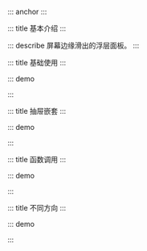 ::: anchor
:::

::: title 基本介绍
:::

::: describe 屏幕边缘滑出的浮层面板。
:::

::: title 基础使用
:::

::: demo

<template>
  <lay-button @click="changeVisible" type="primary">打开</lay-button>
  <lay-layer type="drawer" v-model="visible" title="标题">内容</lay-layer>
</template>

<script>
import { ref } from 'vue'

export default {
  setup() {
    const visible = ref(false)
    const changeVisible = function() {
        visible.value = !visible.value;
    }
    return {
        visible,
        changeVisible
    }
  }
}
</script>

:::


::: title 抽屉嵌套
:::

::: demo

<template>
  <lay-button @click="changeVisible1" type="primary">打开</lay-button>
  <lay-layer type="drawer" v-model="visible1" title="标题">
      <lay-button @click="changeVisible2" type="primary" style="margin:10px;">打开</lay-button>
      <lay-layer type="drawer" area="200px" v-model="visible2" title="标题">
      内容
      </lay-layer>
  </lay-layer>
</template>

<script>
import { ref } from 'vue'

export default {
  setup() {
    const visible1 = ref(false)
    const changeVisible1 = function() {
        visible1.value = !visible1.value;
    }
    const visible2 = ref(false)
    const changeVisible2 = function() {
        visible2.value = !visible2.value;
    }
    return {
        visible1,
        visible2,
        changeVisible1,
        changeVisible2
    }
  }
}
</script>

:::

::: title 函数调用
:::

::: demo

<template>
  <lay-button @click="openDrawer" type="primary">调用</lay-button>
</template>

<script>
import { ref } from 'vue'
import { layer } from "@layui/layer-vue"

export default {
  setup() {
    const openDrawer = function() {
        layer.drawer({
            title: "标题",
            content: "内容"
        })
    }
    return {
        openDrawer
    }
  }
}
</script>

:::

::: title 不同方向
:::

::: demo

<template>
    <lay-button @click="openTopDrawer" type="primary">上</lay-button>
    <lay-button @click="openBottomDrawer" type="primary">下</lay-button>
    <lay-button @click="openLeftDrawer" type="primary">左</lay-button>
    <lay-button @click="openRightDrawer" type="primary">右</lay-button>
</template>

<script>
import { ref } from 'vue'
import { layer } from "@layui/layer-vue"

export default {
  setup() {
    const openTopDrawer = function() {
        layer.drawer({
            title: "标题",
            content: "内容",
            offset: "t"
        })
    }
    const openBottomDrawer = function() {
        layer.drawer({
            title: "标题",
            content: "内容",
            offset: "b"
        })
    }
    const openLeftDrawer = function() {
        layer.drawer({
            title: "标题",
            content: "内容",
            offset: "l"
        })
    }
    const openRightDrawer = function() {
        layer.drawer({
            title: "标题",
            content: "内容",
            offset: "r"
        })
    }
    return {
        openTopDrawer,
        openBottomDrawer,
        openLeftDrawer,
        openRightDrawer,
    }
  }
}
</script>

:::